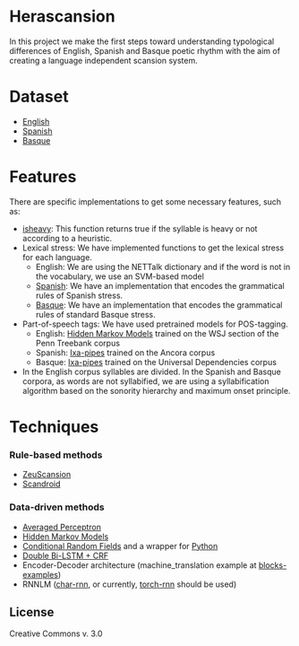 # Herascansion
In this project we make the first steps toward understanding typological differences of English, Spanish and Basque poetic rhythm with the aim of creating a language independent scansion system.


# Dataset
  - [English](https://gist.github.com/anonymous/ec1fa837d1421e4ad6a9f77927ccdb1e)
  - [Spanish](https://gist.github.com/anonymous/aad047328a5579be550976bafd0bc0eb)
  - [Basque](https://bitbucket.org/manexagirrezabal/basquepoetrycorpus/src)

# Features
There are specific implementations to get some necessary features, such as:
  - [isheavy](https://gist.github.com/anonymous/0df2620285a10102e3cfe4ea2441ecfe): This function returns true if the syllable is heavy or not according to a heuristic.
  - Lexical stress: We have implemented functions to get the lexical stress for each language.
    - English: We are using the NETTalk dictionary and if the word is not in the vocabulary, we use an SVM-based model
    - [Spanish](https://gist.github.com/anonymous/24bb8d8bbe19e857d35f593388a4083e): We have an implementation that encodes the grammatical rules of Spanish stress.
    - [Basque](https://gist.github.com/anonymous/29bfe5bfd36249bc99a1865e7196605d): We have an implementation that encodes the grammatical rules of standard Basque stress.
 - Part-of-speech tags: We have used pretrained models for POS-tagging.
    - English: [Hidden Markov Models](https://code.google.com/archive/p/hunpos/) trained on the WSJ section of the Penn Treebank corpus
    - Spanish: [Ixa-pipes](https://github.com/ixa-ehu/ixa-pipe-pos) trained on the Ancora corpus
    - Basque: [Ixa-pipes](https://github.com/ixa-ehu/ixa-pipe-pos) trained on the Universal Dependencies corpus
 - In the English corpus syllables are divided. In the Spanish and Basque corpora, as words are not syllabified, we are using a syllabification algorithm based on the sonority hierarchy and maximum onset principle.
# Techniques
### Rule-based methods
  - [ZeuScansion](https://github.com/manexagirrezabal/zeuscansion)
  - [Scandroid](http://oak.conncoll.edu/cohar/Programs.htm)
### Data-driven methods
  - [Averaged Perceptron](https://bitbucket.org/mhulden/pyperceptron)
  - [Hidden Markov Models](https://code.google.com/archive/p/hunpos/)
  - [Conditional Random Fields](http://www.chokkan.org/software/crfsuite/) and a wrapper for [Python](https://github.com/jakevdp/pyCRFsuite)
  - [Double Bi-LSTM + CRF](https://github.com/glample/tagger)
  - Encoder-Decoder architecture (machine_translation example at [blocks-examples](https://github.com/mila-udem/blocks-examples))
  - RNNLM ([char-rnn](https://github.com/karpathy/char-rnn/), or currently, [torch-rnn](https://github.com/jcjohnson/torch-rnn) should be used)


License
----
Creative Commons v. 3.0
